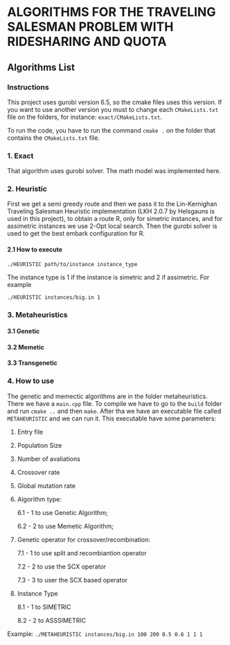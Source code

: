 # ALGORITHMS FOR THE TRAVELING SALESMAN PROBLEM WITH RIDESHARING AND QUOTA

## Algorithms List

### Instructions

This project uses gurobi version 6.5, so the cmake files uses this version. If you want to use another version you must to change each `CMakeLists.txt` file on the folders, for instance: `exact/CMakeLists.txt`.

To run the code, you have to run the command `cmake .` on the folder that contains the 
`CMakeLists.txt` file.

### 1. Exact

That algorithm uses gurobi solver. The math model was implemented here.
    

### 2. Heuristic
	
First we get a semi greedy route and then we pass it to the Lin-Kernighan Traveling Salesman Heuristic implementation (LKH 2.0.7 by Helsgauns is used in this project), to obtain a route R, only for simetric instances, and for assimetric instances we use 2-Opt local search. Then the gurobi solver is used to get the best embark configuration for R.

#### 2.1 How to execute

`./HEURISTIC path/to/instance instance_type`

The instance type is 1 if the instance is simetric and 2 if assimetric. For example

`./HEURISTIC instances/big.in 1`

### 3. Metaheuristics

#### 3.1 Genetic

#### 3.2 Memetic

#### 3.3 Transgenetic

### 4. How to use

The genetic and memectic algorithms are in the folder metaheuristics. There we have a `main.cpp` file. To compile we have to go to the `build` folder and run `cmake ..` and then `make`. After tha we have an executable file called `METAHEURISTIC` and we can run it. This executable have some parameters:


1. Entry file

2. Population Size

3. Number of avaliations

4. Crossover rate

5. Global mutation rate

6. Algorithm type:

	6.1 - 1 to use Genetic Algorithm;

	6.2 - 2 to use Memetic Algorithm;
         
7. Genetic operator for crossover/recombination:

	7.1 - 1 to use split and recombiantion operator

	7.2 - 2 to use the SCX operator

	7.3 - 3 to user the SCX based operator
	
8. Instance Type
	
	8.1 - 1 to SIMETRIC
	
	8.2 - 2 to ASSSIMETRIC
	
Example: `./METAHEURISTIC instances/big.in 100 200 0.5 0.6 1 1 1`
